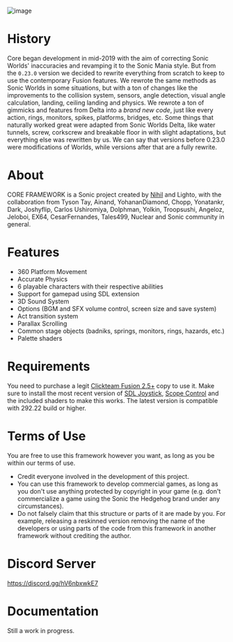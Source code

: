 ![image](https://user-images.githubusercontent.com/66818008/143420945-0be3888e-573f-45be-b34f-399f30e1d252.png)

# History

Core began development in mid-2019 with the aim of correcting Sonic Worlds' inaccuracies and revamping it to the Sonic Mania style. But from the ``0.23.0`` version we decided to rewrite everything from scratch to keep to use the contemporary Fusion features. We rewrote the same methods as Sonic Worlds in some situations, but with a ton of changes like the improvements to the collision system, sensors, angle detection, visual angle calculation, landing, ceiling landing and physics. We rewrote a ton of gimmicks and features from Delta into a *brand new code*, just like every action, rings, monitors, spikes, platforms, bridges, etc. Some things that naturally worked great were adapted from Sonic Worlds Delta, like water tunnels, screw, corkscrew and breakable floor in with slight adaptations, but everything else was rewritten by us. We can say that versions before 0.23.0 were modifications of Worlds, while versions after that are a fully rewrite.

# About

CORE FRAMEWORK is a Sonic project created by [Nihil](https://github.com/nihil92/) and Lighto, with the collaboration from Tyson Tay, Ainand, YohananDiamond, Chopp, Yonatankr, Dark, Joshyflip, Carlos Ushiromiya, Dolphman, Yolkin, Troopsushi, Angeloz, Jeloboi, EX64, CesarFernandes, Tales499, Nuclear and Sonic community in general.

# Features

- 360 Platform Movement
- Accurate Physics
- 6 playable characters with their respective abilities
- Support for gamepad using SDL extension
- 3D Sound System
- Options (BGM and SFX volume control, screen size and save system)
- Act transition system
- Parallax Scrolling
- Common stage objects (badniks, springs, monitors, rings, hazards, etc.)
- Palette shaders

# Requirements

You need to purchase a legit [Clickteam Fusion 2.5+](https://store.steampowered.com/bundle/10632/Standard/) copy to use it. Make sure to install the most recent version of [SDL Joystick](https://github.com/SortaCore/SDLJoystick-priv/releases/), [Scope Control](https://github.com/Uppernate/ScopeControlPublic) and the included shaders to make this works. The latest version is compatible with 292.22 build or higher.

# Terms of Use

You are free to use this framework however you want, as long as you be within our terms of use.

- Credit everyone involved in the development of this project.
- You can use this framework to develop commercial games, as long as you don't use anything protected by copyright in your game (e.g. don't commercialize a game using the Sonic the Hedgehog brand under any circumstances).
- Do not falsely claim that this structure or parts of it are made by you. For example, releasing a reskinned version removing the name of the developers or using parts of the code from this framework in another framework without crediting the author.

# Discord Server

https://discord.gg/hV6nbxwkE7

# Documentation

Still a work in progress. 
